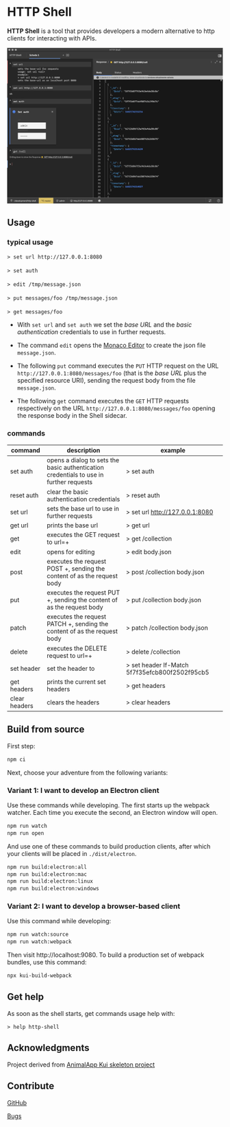 # HTTP Shell

**HTTP Shell** is a tool that provides developers a modern alternative to http clients for interacting with APIs.

![HTTP Shell Image](./plugins/plugin-client-default/images/httpshellImage.png)

## Usage

### typical usage

```
> set url http://127.0.0.1:8080

> set auth

> edit /tmp/message.json

> put messages/foo /tmp/message.json

> get messages/foo
```

- With `set url` and `set auth` we set the *base URL* and the *basic authentication* credentials to use in further requests.

- The command `edit` opens the [Monaco Editor](https://github.com/Microsoft/monaco-editor) to create the json file `message.json`.

- The following `put` command executes the `PUT` HTTP request on the URL `http://127.0.0.1:8080/messages/foo` (that is the *base URL* plus the specified resource URI), sending the request body from the file `message.json`.

- The following `get` command executes the `GET` HTTP requests respectively on the URL `http://127.0.0.1:8080/messages/foo` opening the response body in the Shell sidecar.

### commands

| command | description | example
|---|---|---|
| set auth <id> <password> | opens a dialog to sets the basic authentication credentials to use in further requests | > set auth |
| reset auth | clear the basic authentication credentials | > reset auth |
| set url <url> | sets the base url to use in further requests | > set url http://127.0.0.1:8080 |
| get url | prints the base url | > get url |
| get <uri> | executes the GET request to url=<base-url>+<uri> | > get /collection |
| edit <file> | opens <file> for editing | > edit body.json |
| post <uri> <file> | executes the request POST <base-url>+<uri>, sending the content of <file> as the request body | > post /collection body.json |
| put <uri> <file> | executes the request PUT <base-url>+<uri>, sending the content of <file> as the request body | > put /collection body.json |
| patch <uri> <file> | executes the request PATCH <base-url>+<uri>, sending the content of <file> as the request body | > patch /collection body.json |
| delete <uri> | executes the DELETE request to url=<base-url>+<uri> | > delete /collection |
| set header <name> <value> | set the header <name> to <value> | > set header If-Match 5f7f35efcb800f2502f95cb5 |
| get headers | prints the current set headers | > get headers |
| clear headers | clears the headers | > clear headers |



## Build from source

First step:

```sh
npm ci
```

Next, choose your adventure from the following variants:

### Variant 1: I want to develop an Electron client

Use these commands while developing. The first starts up the webpack
watcher. Each time you execute the second, an Electron window will
open.

```sh
npm run watch
npm run open
```

And use one of these commands to build production clients, after which
your clients will be placed in `./dist/electron`.

```sh
npm run build:electron:all
npm run build:electron:mac
npm run build:electron:linux
npm run build:electron:windows
```

### Variant 2: I want to develop a browser-based client

Use this command while developing:

```sh
npm run watch:source
npm run watch:webpack
```

Then visit http://localhost:9080. To build a production set of webpack
bundles, use this command:

```sh
npx kui-build-webpack
```

## Get help

As soon as the shell starts, get commands usage help with:

```
> help http-shell
```

## Acknowledgments

Project derived from [AnimalApp Kui skeleton project](https://github.com/IBM/kui/tree/master/docs/example/AnimalApp)

## Contribute

[GitHub](https://github.com/softinstigate/http-shell "HTTP Shell's GitHub page")

[Bugs](https://github.com/softinstigate/http-shell/issues/new "HTTP Shell's bug reporting page")
